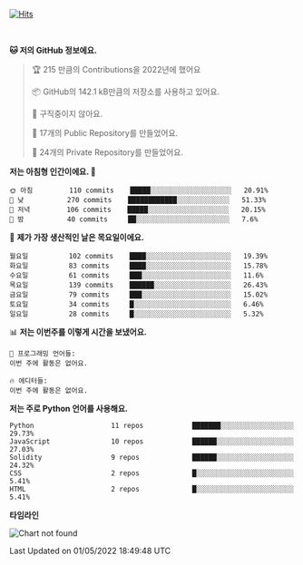 [![Hits](https://hits.seeyoufarm.com/api/count/incr/badge.svg?url=https%3A%2F%2Fgithub.com%2FSoohan-Park&count_bg=%23000000&title_bg=%23828282&icon=gradle.svg&icon_color=%23FFFFFF&title=Visited&edge_flat=false)](https://hits.seeyoufarm.com)  

<br/>

<!--START_SECTION:waka-->
**🐱 저의 GitHub 정보에요.** 

> 🏆 215 만큼의 Contributions을 2022년에 했어요
 > 
> 📦 GitHub의 142.1 kB만큼의 저장소를 사용하고 있어요. 
 > 
> 🚫 구직중이지 않아요.
 > 
> 📜 17개의 Public Repository를 만들었어요. 
 > 
> 🔑 24개의 Private Repository를 만들었어요.  
 > 
**저는 아침형 인간이에요. 🐤** 

```text
🌞 아침         110 commits    █████░░░░░░░░░░░░░░░░░░░░   20.91% 
🌆 낮　         270 commits    ████████████░░░░░░░░░░░░░   51.33% 
🌃 저녁         106 commits    █████░░░░░░░░░░░░░░░░░░░░   20.15% 
🌙 밤　         40 commits     ██░░░░░░░░░░░░░░░░░░░░░░░   7.6%

```
📅 **제가 가장 생산적인 날은 목요일이에요.** 

```text
월요일          102 commits    ████░░░░░░░░░░░░░░░░░░░░░   19.39% 
화요일          83 commits     ████░░░░░░░░░░░░░░░░░░░░░   15.78% 
수요일          61 commits     ███░░░░░░░░░░░░░░░░░░░░░░   11.6% 
목요일          139 commits    ██████░░░░░░░░░░░░░░░░░░░   26.43% 
금요일          79 commits     ███░░░░░░░░░░░░░░░░░░░░░░   15.02% 
토요일          34 commits     █░░░░░░░░░░░░░░░░░░░░░░░░   6.46% 
일요일          28 commits     █░░░░░░░░░░░░░░░░░░░░░░░░   5.32%

```


📊 **저는 이번주를 이렇게 시간을 보냈어요.** 

```text
💬 프로그래밍 언어들: 
이번 주에 활동은 없어요.

🔥 에디터들: 
이번 주에 활동은 없어요.

```

**저는 주로 Python 언어를 사용해요.** 

```text
Python                   11 repos            ███████░░░░░░░░░░░░░░░░░░   29.73% 
JavaScript               10 repos            ██████░░░░░░░░░░░░░░░░░░░   27.03% 
Solidity                 9 repos             ██████░░░░░░░░░░░░░░░░░░░   24.32% 
CSS                      2 repos             █░░░░░░░░░░░░░░░░░░░░░░░░   5.41% 
HTML                     2 repos             █░░░░░░░░░░░░░░░░░░░░░░░░   5.41%

```


**타임라인**

![Chart not found](https://raw.githubusercontent.com/Soohan-Park/Soohan-Park/master/charts/bar_graph.png) 


 Last Updated on 01/05/2022 18:49:48 UTC
<!--END_SECTION:waka-->
